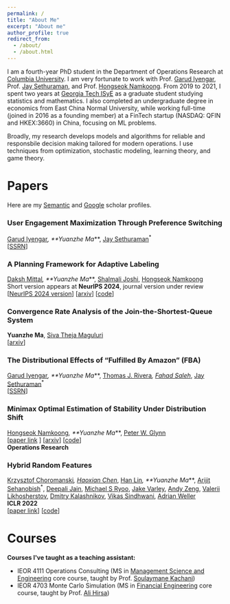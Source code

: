 ```yaml
---
permalink: /
title: "About Me"
excerpt: "About me"
author_profile: true
redirect_from: 
  - /about/
  - /about.html
---
```


I am a fourth-year PhD student in the Department of Operations Research at [Columbia University](https://www.ieor.columbia.edu/). I am very fortunate to work with Prof. [Garud Iyengar](http://www.columbia.edu/~gi10/), Prof. [Jay Sethuraman](https://www.ieor.columbia.edu/faculty/jay-sethuraman), and Prof. [Hongseok Namkoong](https://hsnamkoong.github.io/). From 2019 to 2021, I spent two years at [Georgia Tech ISyE](https://www.isye.gatech.edu/) as a graduate student studying statistics and mathematics. I also completed an undergraduate degree in economics from East China Normal University, while working full-time (joined in 2016 as a founding member) at a FinTech startup (NASDAQ: QFIN and HKEX:3660) in China, focusing on ML problems.


Broadly, my research develops models and algorithms for reliable and responsbile decision making tailored for modern operations. I use techniques from optimization, stochastic modeling, learning theory, and game theory.
 
 

<h1 id="publications"> Papers</h1>

Here are my [Semantic](https://www.semanticscholar.org/author/Yuanzhe-Ma/2144051894) and [Google](https://scholar.google.com/citations?user=4d8UV8sAAAAJ) scholar profiles.

### **User Engagement Maximization Through Preference Switching**
[Garud Iyengar](http://www.columbia.edu/~gi10/)<sup>*</sup>, **Yuanzhe Ma<sup>*</sup>**, 
[Jay Sethuraman](https://www.engineering.columbia.edu/faculty-staff/directory/jay-sethuraman)<sup>*</sup>  
\[[SSRN](https://ssrn.com/abstract=5230517)\]


### **A Planning Framework for Adaptive Labeling**
[Daksh Mittal](https://sites.google.com/view/dakshmittal/home)<sup>*</sup>,  **Yuanzhe Ma<sup>*</sup>**, [Shalmali Joshi](https://shalmalijoshi.github.io/reAIM/), [Hongseok Namkoong](https://hsnamkoong.github.io/)
<br> Short version appears at **NeurIPS 2024**, journal version under review
<br>\[[NeurIPS 2024 version](https://openreview.net/pdf?id=uuQQwrjMzb)\] \[[arxiv](https://arxiv.org/pdf/2502.06076)\] \[[code](https://github.com/namkoong-lab/adaptive-labeling)\]


### **Convergence Rate Analysis of the Join-the-Shortest-Queue System**
**Yuanzhe Ma**, [Siva Theja Maguluri](https://sites.google.com/site/sivatheja/home?authuser=0)
<br>\[[arxiv](https://arxiv.org/pdf/2503.15736)\]

### **The Distributional Effects of “Fulfilled By Amazon” (FBA)**
[Garud Iyengar](http://www.columbia.edu/~gi10/)<sup>*</sup>, **Yuanzhe Ma<sup>*</sup>**, [Thomas J. Rivera](https://sites.google.com/site/thomasjriveraecon/home)<sup>*</sup>, [Fahad Saleh](https://www.fahadsaleh.com/)<sup>*</sup>, 
[Jay Sethuraman](https://www.engineering.columbia.edu/faculty-staff/directory/jay-sethuraman)<sup>*</sup>  
\[[SSRN](https://ssrn.com/abstract=4365855)\]

### **Minimax Optimal Estimation of Stability Under Distribution Shift** 
[Hongseok Namkoong](https://hsnamkoong.github.io/)<sup>*</sup>, **Yuanzhe Ma<sup>*</sup>**, [Peter W. Glynn](https://web.stanford.edu/~glynn/) 
<br> \[[paper link](https://doi.org/10.1287/opre.2022.0658) \] \[[arxiv](https://arxiv.org/pdf/2212.06338)\] \[[code](https://github.com/namkoong-lab/stability_estimation)\]
<br> **Operations Research**

### **Hybrid Random Features** 
[Krzysztof Choromanski](https://research.google/people/krzysztofchoromanski/?&type=google)<sup>*</sup>, [Haoxian Chen](https://scholar.google.com/citations?user=yOUIELYAAAAJ&hl=en)<sup>*</sup>, 
[Han Lin](https://hl-hanlin.github.io/)<sup>*</sup>, **Yuanzhe Ma<sup>*</sup>**, [Arijit Sehanobish](https://scholar.google.com/citations?user=MEby6-QAAAAJ&hl=en)<sup>*</sup>, [Deepali Jain](https://research.google/people/Deepali/), [Michael S Ryoo](http://michaelryoo.com/), [Jake Varley](https://scholar.google.com/citations?user=UJcm1MoAAAAJ&hl=en), [Andy Zeng](https://andyzeng.github.io/), [Valerii Likhosherstov](https://valerytyumen.github.io/), [Dmitry Kalashnikov](https://scholar.google.com/citations?user=2DBmo-wAAAAJ&hl=en), [Vikas Sindhwani](https://vikas.sindhwani.org/), [Adrian Weller](https://mlg.eng.cam.ac.uk/adrian/) 
<br> **ICLR 2022**
<br>\[[paper link](https://openreview.net/pdf?id=EMigfE6ZeS)\] \[[code](https://github.com/HL-hanlin/HRF_ICLR2022)\]  

<h1 id="courses"> Courses </h1>

**Courses I've taught as a teaching assistant:**
- IEOR 4111	Operations Consulting (MS in [Management Science and Engineering](https://mse.ieor.columbia.edu/) core course, taught by Prof. [Soulaymane Kachani](https://provost.columbia.edu/people/soulaymane-kachani))
- IEOR 4703 Monte Carlo Simulation (MS in [Financial Engineering](https://msfe.ieor.columbia.edu/) core course, taught by Prof. [Ali Hirsa](https://www.ieor.columbia.edu/faculty/ali-hirsa))

 

